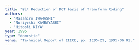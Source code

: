 ```yaml
---
title: "Bit Reduction of DCT basis of Transform Coding"
authors:
  - "Masahiro IWAHASHI"
  - "Noriyoshi KAMBAYASHI"
  - "Hitoshi KIYA"
year: 1995
type: "domestic"
venue: "Technical Report of IEICE, pp. IE95-29, 1995-06-01."
---
```

